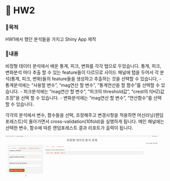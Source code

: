 # 📃 HW2

### 🎯목적
HW1에서 했던 분석들을 가지고 Shiny App 제작

### 🔎내용
비정형 데이터 분석에서 배운 통계, 피크, 변화를 각각 탭으로 두었습니다.
통계, 피크, 변화분석 마다 추출 할 수 있는 feature들이 다르므로 사이드 패널에 탭을 두어서 각 분석(통계, 피크, 변화)들의 feature들을 생성하고 추출하는 것을 선택할 수 있습니다,
	-	통계분석에는 “사용할 변수”, “mag연산 할 변수”, “통계연산을 할 함수”를 선택할 수 있습니다.
	-	피크분석에는 “mag연산 할 변수”, “피크의 threshold값”, “crest의 f(HZ)값 조정”을 선택 할 수 있습니다.
	-	변화분석에는 “mag연산 할 변수”, “연산함수”를 선택 할 수 있습니다.

각각의 분석에서 변수, 함수들을 선택, 조정해주고 변경사항을 적용하면 머신러닝(랜덤포레스트)이 돌아가면서 cross-validation(10fold)을 실행하게 됩니다.
메인 패널에는 선택한 변수, 함수에 따른 랜덤포레스트 결과 리포트가 출력이 됩니다.

![result.gif](./image/result.gif)